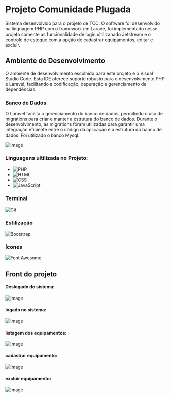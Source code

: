 # Projeto Comunidade Plugada

Sistema desenvolvido para o projeto de TCC. O software foi desenvolvido na linguagem PHP com o framework em Larave, foi implementado nesse projeto somente as funcionalidade de login ultilizanado Jetstream e o controle de estoque com a opção de cadastrar equipamentos, editar e excluir. 

## Ambiente de Desenvolvimento
O ambiente de desenvolvimento escolhido para este projeto é o Visual Studio Code. Esta IDE oferece suporte robusto para o desenvolvimento PHP e Laravel, facilitando a codificação, depuração e gerenciamento de dependências.

### Banco de Dados
O Laravel facilita o gerenciamento do banco de dados, permitindo o uso de migrations para criar e manter a estrutura do banco de dados. Durante o desenvolvimento, as migrations foram utilizadas para garantir uma integração eficiente entre o código da aplicação e a estrutura do banco de dados. Foi utilizado o  banco Mysql. 

![image](https://github.com/jennif8r/ComunidadePlugada/assets/89860341/3dfbaf84-6b4d-4aae-bf75-a0e7f01b429f)

### Linguagens ultilizada no Projeto:
* ![PHP](https://img.shields.io/badge/PHP-Programming%20Language-green)
* ![HTML](https://img.shields.io/badge/HTML-Programming%20Language-orange)
* ![CSS](https://img.shields.io/badge/CSS-Programming%20Language-blue)
* ![JavaScript](https://img.shields.io/badge/JavaScript-Programming%20Language-yellow)


### Terminal

![Git](https://img.shields.io/badge/GIT-E44C30?style=for-the-badge&logo=git&logoColor=white)

### Estilização

![Bootstrap](https://img.shields.io/badge/Bootstrap-Framework-563D7C?style=for-the-badge&logo=bootstrap&logoColor=white)

### Ícones

![Font Awesome](https://img.shields.io/badge/Font-Awesome-563D7C?style=for-the-badge&logo=Font&logoColor=white) 


## Front do projeto

#### Deslogado do sistema:
![image](https://github.com/jennif8r/ComunidadePlugada/assets/89860341/1bfd0160-06ec-40cd-85ec-de61187f5ec8)


#### logado no sistema:

![image](https://github.com/jennif8r/ComunidadePlugada/assets/89860341/c3a805dc-913c-4510-b575-2b917d1ce18d)


#### listagem dos equipamentos:

![image](https://github.com/jennif8r/ComunidadePlugada/assets/89860341/43cc2f7b-9be4-4263-a492-cb241dfcd701)

#### cadastrar equipamento:

![image](https://github.com/jennif8r/ComunidadePlugada/assets/89860341/b009c54f-4870-4a95-92b4-f167a17b1edb)

#### excluir equipamento:

![image](https://github.com/jennif8r/ComunidadePlugada/assets/89860341/52a79b76-997e-4e62-92e3-c60c885c9b47)







